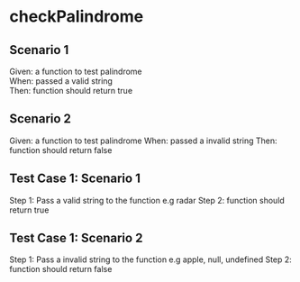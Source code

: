 # checkPalindrome

## Scenario 1

Given: a function to test palindrome  
When: passed a valid string  
Then: function should return true

## Scenario 2

Given: a function to test palindrome
When: passed a invalid string
Then: function should return false

## Test Case 1: Scenario 1

Step 1: Pass a valid string to the function e.g radar
Step 2: function should return true

## Test Case 1: Scenario 2

Step 1: Pass a invalid string to the function e.g apple, null, undefined
Step 2: function should return false


